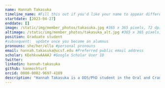 ```yaml
---
name: Hannah Takasuka
timeline_name: #Fill this out if you'd like your name to appear differently on the Timeline.
startdate: [2023-04-27]
enddate: []
image: /static/img/member_photos/takasuka.jpg #365 x 365 pixels, 72 dpi
altimage: /static/img/member_photos/takasuka_alt.jpg #365 x 365 pixels, 72 dpi
position: Graduate student
#subsequent:  update once you become an alumnus
pronouns: she/her/ella #personal pronouns
email: hannah.takasuka@ucsf.edu #Preferred public email address
scholar: KEehkvwAAAAJ #Google Scholar User ID
twitter:
linkedin: hannah-takasuka
github: hanmochturt
orcid: 0000-0002-9697-4189
description: "Hannah Takasuka is a DDS/PhD student in the Oral and Craniofacial Sciences Program. She is a 2022 graduate of Johns Hopkins University with majors in biomedical engineering and Spanish. Prior to UCSF, she conducted academic and industry research in cell biology, tissue engineering, and hardware/software development of medical devices. She also underwent orthognathic (corrective jaw) surgery, experiencing first-hand how a severely dysfunctional and unaesthetic orthodontic bite can negatively affect both physical and mental health. This inspired her to shift her focus and pursue studies in dentistry and oral sciences.  She is currently exploring dental electronic health record data and leveraging medical electronic health record data to quantify maternal comorbidities for mothers who deliver early preterm (<32 weeks gestational age), late preterm (32-36 weeks), spontaneous preterm (labor and delivery not induced by a doctor), or medically-indicated preterm (induced by a doctor). Outside of research, Hannah enjoys running, soccer, rock climbing, Christian fellowship, learning languages, and community service/advocacy."
---
```

